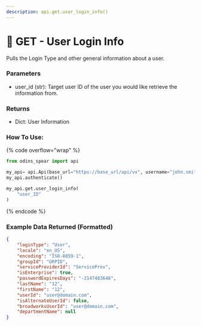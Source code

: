 ```yaml
---
description: api.get.user_login_info()
---
```


# 🧅 GET - User Login Info

Pulls the Login Type and other general information about a user.

### Parameters&#x20;

* user\_id (str): Target user ID of the user you would like retrieve the information from.

### Returns

* Dict: User Information

### How To Use:

{% code overflow="wrap" %}
```python
from odins_spear import api

my_api= api.Api(base_url="https://base_url/api/vx", username="john.smith", password="ODIN_INSTANCE_1")
my_api.authenticate()

my_api.get.user_login_info(
    "user_ID"
)
```
{% endcode %}

### Example Data Returned (Formatted)

```json
{
    "loginType": "User",
    "locale": "en_US",
    "encoding": "ISO-8859-1",
    "groupId": "GRPID",
    "serviceProviderId": "ServiceProv",
    "isEnterprise": true,
    "passwordExpiresDays": "-2147483648",
    "lastName": "12",
    "firstName": "12",
    "userId": "user@domain.com",
    "isAlternateUserId": false,
    "broadworksUserId": "user@domain.com",
    "departmentName": null
}
```